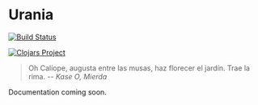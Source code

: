 # Urania

[![Build Status](https://travis-ci.org/funcool/urania.svg?branch=master)](https://travis-ci.org/funcool/urania)

[![Clojars Project](http://clojars.org/funcool/urania/latest-version.svg)](http://clojars.org/urania)

<blockquote>
Oh Calíope, augusta entre las musas, haz florecer el jardín. Trae la rima.
-- <cite>Kase O, Mierda</cite>
</blockquote>


Documentation coming soon.
